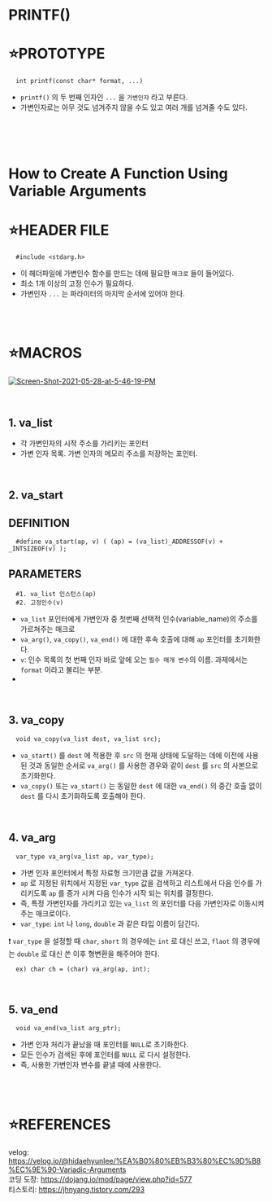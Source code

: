 # PRINTF()

⭐PROTOTYPE
===========


      int printf(const char* format, ...)

* `printf()` 의 두 번째 인자인 `...` 을 `가변인자` 라고 부른다.
* 가변인자로는 아무 것도 넘겨주지 않을 수도 있고 여러 개를 넘겨줄 수도 있다.
</br>
</br>
</br>


# How to Create A Function Using Variable Arguments

⭐HEADER FILE
=============

      #include <stdarg.h>
      
* 이 헤더파일에 가변인수 함수를 만드는 데에 필요한 `매크로` 들이 들어있다.
* 최소 1개 이상의 고정 인수가 필요하다.
* 가변인자 `...` 는 파라미터의 마지막 순서에 있어야 한다.

</br>
</br>

⭐MACROS
========

<a href="https://ibb.co/Z2KQ8hc"><img src="https://i.ibb.co/GHkZ2VC/Screen-Shot-2021-05-28-at-5-46-19-PM.png" alt="Screen-Shot-2021-05-28-at-5-46-19-PM" border="0"></a><br />

</br>

## 1. va_list

* 각 가변인자의 시작 주소를 가리키는 포인터
* 가변 인자 목록. 가변 인자의 메모리 주소를 저장하는 포인터.

</br>

## 2. va_start

DEFINITION
----------

      #define va_start(ap, v) ( (ap) = (va_list)_ADDRESSOF(v) + _INTSIZEOF(v) );
      
PARAMETERS
----------

      #1. va_list 인스턴스(ap)
      #2. 고정인수(v)

* `va_list` 포인터에게 가변인자 중 첫번째 선택적 인수(variable_name)의 주소를 가르쳐주는 매크로
* `va_arg()`, `va_copy()`, `va_end()` 에 대한 후속 호출에 대해 `ap` 포인터를 초기화한다.
* `v`: 인수 목록의 첫 번째 인자 바로 앞에 오는 `필수 매개 변수`의 이름. 과제에서는 `format` 이라고 불리는 부분.
* 

</br>

## 3. va_copy

      void va_copy(va_list dest, va_list src);
      
* `va_start()` 를 `dest` 에 적용한 후 `src` 의 현재 상태에 도달하는 데에 이전에 사용된 것과 동일한 순서로 `va_arg()` 를 사용한 경우와 같이 `dest` 를 `src` 의 사본으로 초기화한다. 
* `va_copy()` 또는 `va_start()` 는 동일한 `dest` 에 대한 `va_end()` 의 중간 호출 없이 `dest` 를 다시 초기화하도록 호출해야 한다.

</br>

## 4. va_arg

      var_type va_arg(va_list ap, var_type);

* 가변 인자 포인터에서 특정 자료형 크기만큼 값을 가져온다.
* `ap` 로 지정된 위치에서 지정된 `var_type` 값을 검색하고 리스트에서 다음 인수를 가리키도록 `ap` 를 증가 시켜 다음 인수가 시작 되는 위치를 결정한다. 
* 즉, 특정 가변인자를 가리키고 있는 `va_list` 의 포인터를 다음 가변인자로 이동시켜 주는 매크로이다.
* `var_type`: `int` 나 `long`, `double` 과 같은 타입 이름이 담긴다.

❗ `var_type` 을 설정할 때 `char`, `short` 의 경우에는 `int` 로 대신 쓰고, `flaot` 의 경우에는 `double` 로 대신 쓴 이후 형변환을 해주어야 한다.
</br>

      ex) char ch = (char) va_arg(ap, int);

</br>

## 5. va_end

      void va_end(va_list arg_ptr);

* 가변 인자 처리가 끝났을 때 포인터를 `NULL`로 초기화한다.
* 모든 인수가 검색된 후에 포인터를 `NULL` 로 다시 설정한다. 
* 즉, 사용한 가변인자 변수를 끝낼 때에 사용한다.
</br>
</br>

⭐REFERENCES
============

velog: https://velog.io/@hidaehyunlee/%EA%B0%80%EB%B3%80%EC%9D%B8%EC%9E%90-Variadic-Arguments
</br>
코딩 도장: https://dojang.io/mod/page/view.php?id=577
<br>
티스토리: https://jhnyang.tistory.com/293
